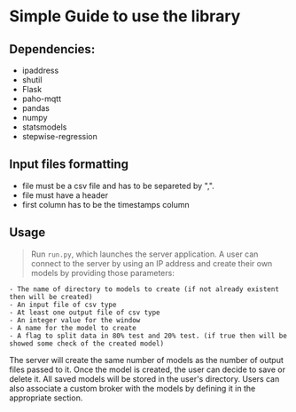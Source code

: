# Simple Guide to use the library

## Dependencies:
- ipaddress
- shutil
- Flask
- paho-mqtt
- pandas
- numpy
- statsmodels
- stepwise-regression


## Input files formatting

- file must be a csv file and has to be separeted by ",".
- file must have a header
- first column has to be the timestamps column

## Usage
>Run `run.py`, which launches the server application. A user can connect to the server by using an IP address and create their own models by providing those parameters:

    - The name of directory to models to create (if not already existent then will be created)
    - An input file of csv type
    - At least one output file of csv type
    - An integer value for the window
    - A name for the model to create
    - A flag to split data in 80% test and 20% test. (if true then will be showed some check of the created model)

The server will create the same number of models as the number of output files passed to it.
Once the model is created, the user can decide to save or delete it. All saved models will be stored in the user's directory. Users can also associate a custom broker with the models by defining it in the appropriate section.



